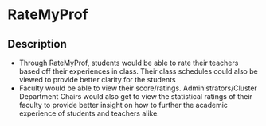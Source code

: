 # RateMyProf

## Description
- Through RateMyProf, students would be able to rate their teachers based off their experiences in class. Their class schedules could also be viewed to provide better clarity for the students
- Faculty would be able to view their score/ratings. Administrators/Cluster Department Chairs would also get to view the statistical ratings of their faculty to provide better insight on how to further the academic experience of students and teachers alike.
